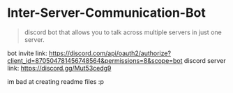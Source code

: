 # Inter-Server-Communication-Bot
> discord bot that allows you to talk across multiple servers in just one server.

bot invite link: https://discord.com/api/oauth2/authorize?client_id=870504781456748564&permissions=8&scope=bot
discord server link: https://discord.gg/Mut53cedg9

im bad at creating readme files :p
